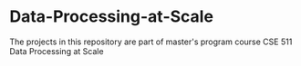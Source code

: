 # Data-Processing-at-Scale
The projects in this repository are part of master's program course CSE 511 Data Processing at Scale
